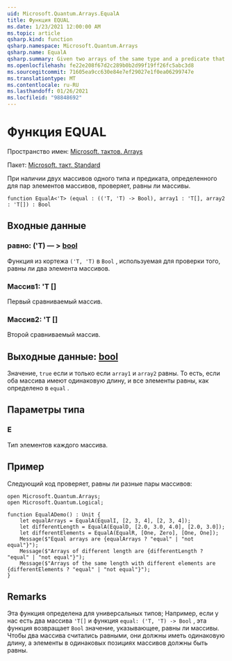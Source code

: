 ```yaml
---
uid: Microsoft.Quantum.Arrays.EqualA
title: Функция EQUAL
ms.date: 1/23/2021 12:00:00 AM
ms.topic: article
qsharp.kind: function
qsharp.namespace: Microsoft.Quantum.Arrays
qsharp.name: EqualA
qsharp.summary: Given two arrays of the same type and a predicate that is defined for pairs of elements of the arrays, checks whether the arrays are equal.
ms.openlocfilehash: fe22e208f67d2c289b0b2d99f19ff26fc5abc3d8
ms.sourcegitcommit: 71605ea9cc630e84e7ef29027e1f0ea06299747e
ms.translationtype: MT
ms.contentlocale: ru-RU
ms.lasthandoff: 01/26/2021
ms.locfileid: "98848692"
---
```

# <a name="equala-function"></a>Функция EQUAL

Пространство имен: [Microsoft. тактов. Arrays](xref:Microsoft.Quantum.Arrays)

Пакет: [Microsoft. такт. Standard](https://nuget.org/packages/Microsoft.Quantum.Standard)


При наличии двух массивов одного типа и предиката, определенного для пар элементов массивов, проверяет, равны ли массивы.

```qsharp
function EqualA<'T> (equal : (('T, 'T) -> Bool), array1 : 'T[], array2 : 'T[]) : Bool
```


## <a name="input"></a>Входные данные

### <a name="equal--tt---bool"></a>равно: ('T) — > [bool](xref:microsoft.quantum.lang-ref.bool)

Функция из кортежа `('T, 'T)` в `Bool` , используемая для проверки того, равны ли два элемента массивов.


### <a name="array1--t"></a>Массив1: 'T []

Первый сравниваемый массив.


### <a name="array2--t"></a>Массив2: 'T []

Второй сравниваемый массив.



## <a name="output--bool"></a>Выходные данные: [bool](xref:microsoft.quantum.lang-ref.bool)

Значение, `true` если и только если `array1` и `array2` равны.
То есть, если оба массива имеют одинаковую длину, и все элементы равны, как определено в `equal` .

## <a name="type-parameters"></a>Параметры типа

### <a name="t"></a>Е

Тип элементов каждого массива.

## <a name="example"></a>Пример

Следующий код проверяет, равны ли разные пары массивов:

```qsharp
open Microsoft.Quantum.Arrays;
open Microsoft.Quantum.Logical;

function EqualADemo() : Unit {
    let equalArrays = EqualA(EqualI, [2, 3, 4], [2, 3, 4]);
    let differentLength = EqualA(EqualD, [2.0, 3.0, 4.0], [2.0, 3.0]);
    let differentElements = EqualA(EqualR, [One, Zero], [One, One]);
    Message($"Equal arrays are {equalArrays ? "equal" | "not equal"}");
    Message($"Arrays of different length are {differentLength ? "equal" | "not equal"}");
    Message($"Arrays of the same length with different elements are {differentElements ? "equal" | "not equal"}");
}
```

## <a name="remarks"></a>Remarks

Эта функция определена для универсальных типов; Например, если у нас есть два массива `'T[]` и функция `equal: ('T, 'T) -> Bool` , эта функция возвращает `Bool` значение, указывающее, равны ли массивы.
Чтобы два массива считались равными, они должны иметь одинаковую длину, а элементы в одинаковых позициях массивов должны быть равны.